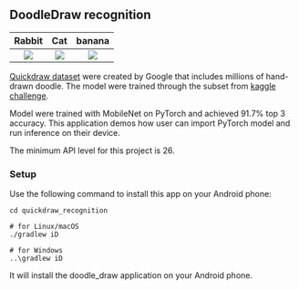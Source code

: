 ## DoodleDraw recognition

Rabbit                     |  Cat                      | banana
:-------------------------:|:-------------------------:|:-------------------------:
![](../img/rabbit.gif)     |  ![](../img/cat.gif)      | ![](../img/banana.gif)

[Quickdraw dataset](https://github.com/googlecreativelab/quickdraw-dataset) were created by Google
that includes millions of hand-drawn doodle. The model were trained through
the subset from [kaggle challenge](https://www.kaggle.com/c/quickdraw-doodle-recognition).

Model were trained with MobileNet on PyTorch and achieved 91.7% top 3 accuracy.
This application demos how user can import PyTorch model and run inference on their device.

The minimum API level for this project is 26.

### Setup
Use the following command to install this app on your Android phone:

```
cd quickdraw_recognition

# for Linux/macOS
./gradlew iD

# for Windows
..\gradlew iD
```

It will install the doodle_draw application on your Android phone.
